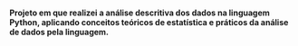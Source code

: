 #### Projeto em que realizei a análise descritiva dos dados na linguagem Python, aplicando conceitos teóricos de estatística e práticos da análise de dados pela linguagem.
